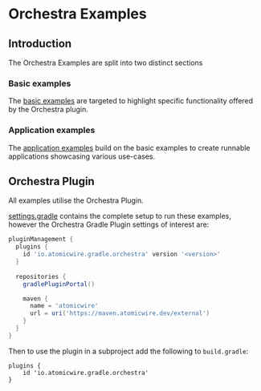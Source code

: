# Orchestra Examples

## Introduction

The Orchestra Examples are split into two distinct sections

### Basic examples

The [basic examples](./basic-examples) are targeted to highlight specific functionality offered by the Orchestra plugin.

### Application examples

The [application examples](./app-examples) build on the basic examples to create runnable applications showcasing 
various use-cases.


## Orchestra Plugin

All examples utilise the Orchestra Plugin. 

[settings.gradle](./settings.gradle) contains the complete setup to run these examples, however the Orchestra Gradle 
Plugin settings of interest are:

```groovy
pluginManagement {
  plugins {
    id 'io.atomicwire.gradle.orchestra' version '<version>'
  }
  
  repositories {
    gradlePluginPortal()

    maven {
      name = 'atomicwire'
      url = uri('https://maven.atomicwire.dev/external')
    }
  }
}

```

Then to use the plugin in a subproject add the following to `build.gradle`:

```
plugins {
    id 'io.atomicwire.gradle.orchestra'
}
```
